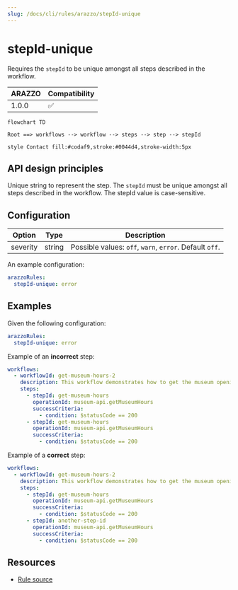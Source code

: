 ```yaml
---
slug: /docs/cli/rules/arazzo/stepId-unique
---
```


# stepId-unique

Requires the `stepId` to be unique amongst all steps described in the workflow.

| ARAZZO | Compatibility |
| ------ | ------------- |
| 1.0.0  | ✅            |

```mermaid
flowchart TD

Root ==> workflows --> workflow --> steps --> step --> stepId

style Contact fill:#codaf9,stroke:#0044d4,stroke-width:5px
```

## API design principles

Unique string to represent the step. The `stepId` must be unique amongst all steps described in the workflow.
The stepId value is case-sensitive.

## Configuration

| Option   | Type   | Description                                             |
| -------- | ------ | ------------------------------------------------------- |
| severity | string | Possible values: `off`, `warn`, `error`. Default `off`. |

An example configuration:

```yaml
arazzoRules:
  stepId-unique: error
```

## Examples

Given the following configuration:

```yaml
arazzoRules:
  stepId-unique: error
```

Example of an **incorrect** step:

```yaml Object example
workflows:
  - workflowId: get-museum-hours-2
    description: This workflow demonstrates how to get the museum opening hours and buy tickets.
    steps:
      - stepId: get-museum-hours
        operationId: museum-api.getMuseumHours
        successCriteria:
          - condition: $statusCode == 200
      - stepId: get-museum-hours
        operationId: museum-api.getMuseumHours
        successCriteria:
          - condition: $statusCode == 200
```

Example of a **correct** step:

```yaml Object example
workflows:
  - workflowId: get-museum-hours-2
    description: This workflow demonstrates how to get the museum opening hours and buy tickets.
    steps:
      - stepId: get-museum-hours
        operationId: museum-api.getMuseumHours
        successCriteria:
          - condition: $statusCode == 200
      - stepId: another-step-id
        operationId: museum-api.getMuseumHours
        successCriteria:
          - condition: $statusCode == 200
```

## Resources

- [Rule source](https://github.com/Redocly/redocly-cli/blob/main/packages/core/src/rules/arazzo/stepId-unique.ts)
